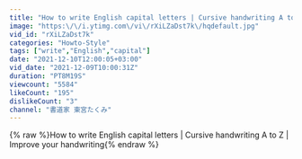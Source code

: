 ```yaml
---
title: "How to write English capital letters | Cursive handwriting A to Z | Improve your handwriting"
image: "https:\/\/i.ytimg.com\/vi\/rXiLZaDst7k\/hqdefault.jpg"
vid_id: "rXiLZaDst7k"
categories: "Howto-Style"
tags: ["write","English","capital"]
date: "2021-12-10T12:00:05+03:00"
vid_date: "2021-12-09T10:00:31Z"
duration: "PT8M19S"
viewcount: "5584"
likeCount: "195"
dislikeCount: "3"
channel: "書道家 東宮たくみ"
---
```

{% raw %}How to write English capital letters | Cursive handwriting A to Z | Improve your handwriting{% endraw %}
